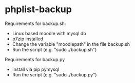 # phplist-backup
Requirements for backup.sh: 
- Linux based moodle with mysql db
- p7zip installed
- Change the variable "moodlepath" in the file backup.sh
- Run the script (e.g. "sudo ./backup.sh")

Requirements for backup.py
- install via pip pymysql
- Run the script (e.g. "sudo ./backup.py")
